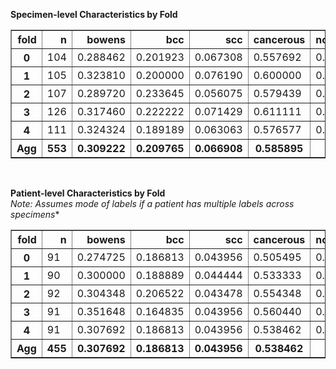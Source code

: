 **Specimen-level Characteristics by Fold**
<div>
<style scoped>
    .dataframe tbody tr th:only-of-type {
        vertical-align: middle;
    }

    .dataframe tbody tr th {
        vertical-align: top;
    }

    .dataframe thead th {
        text-align: right;
    }
</style>
<table border="1" class="dataframe">
  <thead>
    <tr style="text-align: right;">
      <th>fold</th>
      <th>n</th>
      <th>bowens</th>
      <th>bcc</th>
      <th>scc</th>
      <th>cancerous</th>
      <th>non_cancerous</th>
    </tr>
  </thead>
  <tbody>
    <tr>
      <th>0</th>
      <td>104</td>
      <td>0.288462</td>
      <td>0.201923</td>
      <td>0.067308</td>
      <td>0.557692</td>
      <td>0.442308</td>
    </tr>
    <tr>
      <th>1</th>
      <td>105</td>
      <td>0.323810</td>
      <td>0.200000</td>
      <td>0.076190</td>
      <td>0.600000</td>
      <td>0.400000</td>
    </tr>
    <tr>
      <th>2</th>
      <td>107</td>
      <td>0.289720</td>
      <td>0.233645</td>
      <td>0.056075</td>
      <td>0.579439</td>
      <td>0.420561</td>
    </tr>
    <tr>
      <th>3</th>
      <td>126</td>
      <td>0.317460</td>
      <td>0.222222</td>
      <td>0.071429</td>
      <td>0.611111</td>
      <td>0.388889</td>
    </tr>
    <tr>
      <th>4</th>
      <td>111</td>
      <td>0.324324</td>
      <td>0.189189</td>
      <td>0.063063</td>
      <td>0.576577</td>
      <td>0.423423</td>
    </tr>
    <tr>
      <th>Agg</th>
      <th>553</th>
      <th>0.309222</th>
      <th>0.209765</th>
      <th>0.066908</th>
      <th>0.585895</th>
      <th>0.414105</th>
    </tr>
  </tbody>
</table>
</div>
<br>

**Patient-level Characteristics by Fold**  
*Note: Assumes mode of labels if a patient has multiple labels across specimens**
<div>
<style scoped>
    .dataframe tbody tr th:only-of-type {
        vertical-align: middle;
    }

    .dataframe tbody tr th {
        vertical-align: top;
    }

    .dataframe thead th {
        text-align: right;
    }
</style>
<table border="1" class="dataframe">
  <thead>
    <tr style="text-align: right;">
      <th>fold</th>
      <th>n</th>
      <th>bowens</th>
      <th>bcc</th>
      <th>scc</th>
      <th>cancerous</th>
      <th>non_cancerous</th>
    </tr>
  </thead>
  <tbody>
    <tr>
      <th>0</th>
      <td>91</td>
      <td>0.274725</td>
      <td>0.186813</td>
      <td>0.043956</td>
      <td>0.505495</td>
      <td>0.494505</td>
    </tr>
    <tr>
      <th>1</th>
      <td>90</td>
      <td>0.300000</td>
      <td>0.188889</td>
      <td>0.044444</td>
      <td>0.533333</td>
      <td>0.466667</td>
    </tr>
    <tr>
      <th>2</th>
      <td>92</td>
      <td>0.304348</td>
      <td>0.206522</td>
      <td>0.043478</td>
      <td>0.554348</td>
      <td>0.445652</td>
    </tr>
    <tr>
      <th>3</th>
      <td>91</td>
      <td>0.351648</td>
      <td>0.164835</td>
      <td>0.043956</td>
      <td>0.560440</td>
      <td>0.439560</td>
    </tr>
    <tr>
      <th>4</th>
      <td>91</td>
      <td>0.307692</td>
      <td>0.186813</td>
      <td>0.043956</td>
      <td>0.538462</td>
      <td>0.461538</td>
    </tr>
    <tr>
      <th>Agg</th>
      <th>455</th>
      <th>0.307692</th>
      <th>0.186813</th>
      <th>0.043956</th>
      <th>0.538462</th>
      <th>0.461538</th>
    </tr>
  </tbody>
</table>
</div>